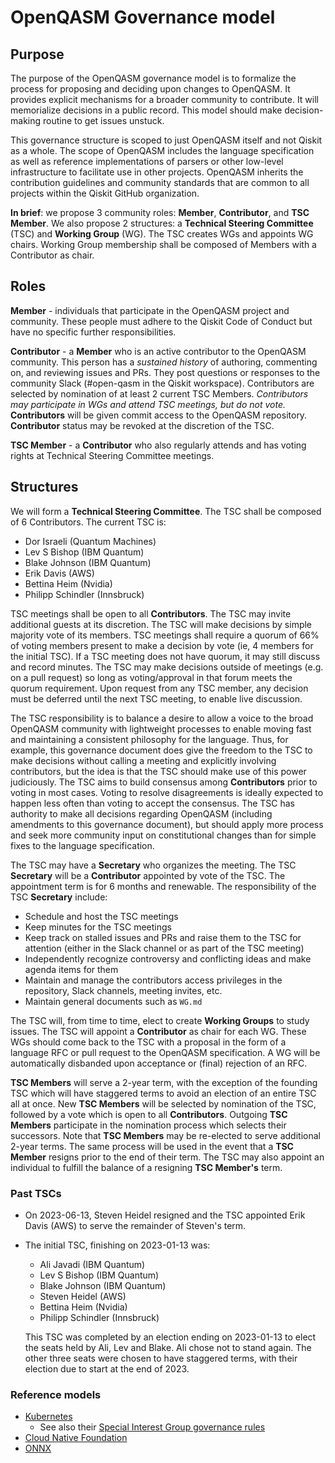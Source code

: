 # OpenQASM Governance model

## Purpose

The purpose of the OpenQASM governance model is to formalize the process for proposing and deciding upon changes to OpenQASM. It provides explicit mechanisms for a broader community to contribute. It will memorialize decisions in a public record. This model should make decision-making routine to get issues unstuck.

This governance structure is scoped to just OpenQASM itself and not Qiskit as a whole. The scope of OpenQASM includes the language specification as well as reference implementations of parsers or other low-level infrastructure to facilitate use in other projects. OpenQASM inherits the contribution guidelines and community standards that are common to all projects within the Qiskit GitHub organization.

**In brief**: we propose 3 community roles: **Member**, **Contributor**, and **TSC Member**. We also propose 2 structures: a **Technical Steering Committee** (TSC) and **Working Group** (WG). The TSC creates WGs and appoints WG chairs. Working Group membership shall be composed of Members with a Contributor as chair.

## Roles

**Member** - individuals that participate in the OpenQASM project and community. These people must adhere to the Qiskit Code of Conduct but have no specific further responsibilities.

**Contributor** - a **Member** who is an active contributor to the OpenQASM community. This person has a *sustained history* of authoring, commenting on, and reviewing issues and PRs. They post questions or responses to the community Slack (#open-qasm in the Qiskit workspace). Contributors are selected by nomination of at least 2 current TSC Members. *Contributors may participate in WGs and attend TSC meetings, but do not vote.* **Contributors** will be given commit access to the OpenQASM repository. **Contributor** status may be revoked at the discretion of the TSC.

**TSC Member** - a **Contributor** who also regularly attends and has voting rights at Technical Steering Committee meetings.

## Structures

We will form a **Technical Steering Committee**. The TSC shall be composed of 6 Contributors. The current TSC is:

* Dor Israeli (Quantum Machines)
* Lev S Bishop (IBM Quantum)
* Blake Johnson (IBM Quantum)
* Erik Davis (AWS)
* Bettina Heim (Nvidia)
* Philipp Schindler (Innsbruck)

TSC meetings shall be open to all **Contributors**. The TSC may invite additional guests at its discretion. The TSC will make decisions by simple majority vote of its members. TSC meetings shall require a quorum of 66% of voting members present to make a decision by vote (ie, 4 members for the initial TSC). If a TSC meeting does not have quorum, it may still discuss and record minutes. The TSC may make decisions outside of meetings (e.g. on a pull request) so long as voting/approval in that forum meets the quorum requirement. Upon request from any TSC member, any decision must be deferred until the next TSC meeting, to enable live discussion.

The TSC responsibility is to balance a desire to allow a voice to the broad OpenQASM community with lightweight processes to enable moving fast and maintaining a consistent philosophy for the language. Thus, for example, this governance document does give the freedom to the TSC to make decisions without calling a meeting and explicitly involving contributors, but the idea is that the TSC should make use of this power judiciously. The TSC aims to build consensus among **Contributors** prior to voting in most cases. Voting to resolve disagreements is ideally expected to happen less often than voting to accept the consensus. The TSC has authority to make all decisions regarding OpenQASM (including amendments to this governance document), but should apply more process and seek more community input on constitutional changes than for simple fixes to the language specification.

The TSC may have a **Secretary**  who organizes the meeting. The TSC **Secretary** will be a **Contributor** appointed by vote of the TSC. The appointment term is for 6 months and renewable.
The responsibility of the TSC **Secretary** include:

* Schedule and host the TSC meetings
* Keep minutes for the TSC meetings
* Keep track on stalled issues and PRs and raise them to the TSC for attention (either in the Slack channel or as part of the TSC meeting)
* Independently recognize controversy and conflicting ideas and make agenda items for them
* Maintain and manage the contributors access privileges in the repository, Slack channels, meeting invites, etc.
* Maintain general documents such as `WG.md`

The TSC will, from time to time, elect to create **Working Groups** to study issues. The TSC will appoint a **Contributor** as chair for each WG. These WGs should come back to the TSC with a proposal in the form of a language RFC or pull request to the OpenQASM specification. A WG will be automatically disbanded upon acceptance or (final) rejection of an RFC.

**TSC Members** will serve a 2-year term, with the exception of the founding TSC which will have staggered terms to avoid an election of an entire TSC all at once. New **TSC Members** will be selected by nomination of the TSC, followed by a vote which is open to all **Contributors**. Outgoing **TSC Members** participate in the nomination process which selects their successors. Note that **TSC Members** may be re-elected to serve additional 2-year terms. The same process will be used in the event that a **TSC Member** resigns prior to the end of their term. The TSC may also appoint an individual to fulfill the balance of a resigning **TSC Member's** term.


### Past TSCs

* On 2023-06-13, Steven Heidel resigned and the TSC appointed Erik Davis (AWS) to serve the remainder of Steven's term.

* The initial TSC, finishing on 2023-01-13 was:

  - Ali Javadi (IBM Quantum)
  - Lev S Bishop (IBM Quantum)
  - Blake Johnson (IBM Quantum)
  - Steven Heidel (AWS)
  - Bettina Heim (Nvidia)
  - Philipp Schindler (Innsbruck)

  This TSC was completed by an election ending on 2023-01-13 to elect the seats held by Ali, Lev and Blake.  Ali chose not to stand again.  The other three seats were chosen to have staggered terms, with their election due to start at the end of 2023.


### Reference models

* [Kubernetes](https://github.com/kubernetes/community/blob/master/governance.md)
    - See also their [Special Interest Group governance rules](https://github.com/kubernetes/community/blob/master/committee-steering/governance/sig-governance.md)
* [Cloud Native Foundation](https://github.com/cncf/foundation/blob/master/charter.md)
* [ONNX](https://github.com/onnx/onnx/tree/master/community)

